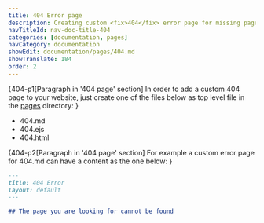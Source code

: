 ```yaml
---
title: 404 Error page
description: Creating custom <fix>404</fix> error page for missing page.
navTitleId: nav-doc-title-404
categories: [documentation, pages]
navCategory: documentation
showEdit: documentation/pages/404.md
showTranslate: 184
order: 2
---
```


{404-p1[Paragraph in '404 page' section]
In order to add a custom <fix>404</fix> page to your website, just create one of
the files below as top level file in the <a
href="/documentation/pages">pages</a> directory:
}

- 404.md
- 404.ejs
- 404.html

{404-p2[Paragraph in '404 page' section]
For example a custom error page for 404.md can have a content as the one below:
}

```md
---
title: 404 Error 
layout: default 
---

## The page you are looking for cannot be found
```
